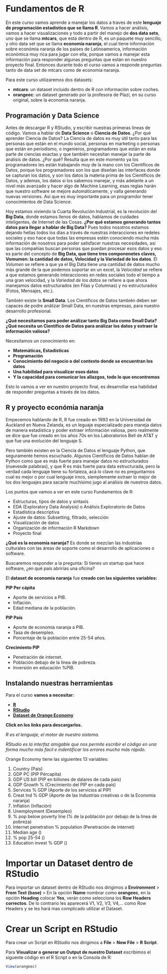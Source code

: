 # Fundamentos de R
En este curso vamos aprende a manejar los datos a traves de este **lenguaje de programación estadístico que se llama R**. Vamos a hacer análisis, vamos a hacer visualizaciones y todo a partir del manejo de **dos data sets**, uno que se llama **mtcars**, que está dentro de R, es un paquete muy sencillo, y otro data set que se llama **economía naranja**, el cual tiene información sobre económia naranja de los países de Latinoamerica, información económica muy rica para jugar con ella, porque vamos a manejar esta información para responder algunas preguntas que están en nuestro proyecto final. Entonces durante todo el curso vamos a responde preguntas tanto de data set de mtcars como de economía naranja.

Para este curso utilizaremos dos datasets:
- **mtcars**: un dataset incluido dentro de R con información sobre coches.
- **orangeec**: un dataset generado por la profesora de Plazi, en su curso original, sobre la economía naranja.

## Programación y Data Science
Antes de descargar R y RStudio, y escribir nuestras primeras lineas de código. Vamos a hablar de **Data Science** o **Ciencia de Datos**. ¿Por qué aprender Ciencia de Datos? La Ciencia de datos es muy útil tanto para las personas que están en el mundo social, personas en marketing o personas que están en periodismo, o ingenieros, programadores que están en esta parte de ciencias exactas y que también necesitan manejar la parte de análisis de datos. ¿Por qué? Resulta que en este momento ya los programadores les están trabajando muy de la mano con los Científicos de Datos, porque los programadores son los que diseñan las interfaces donde se capturan los datos, y son los datos la materia prima de los Científicos de Datos, y ademas, los datos si los sabemos manejar, y más adelante a un nivel más avanzado y hacer algo de Machine Learning, esas reglas harán que nuestro software se mejore automáticamente, y valla generando nuevas versiones. Así que es muy importante para un programdor tener conocimientos de Data Science.

Hoy estamos viviendo la Cuarta Revolución Industrial, es la revolución del **Big Data**, donde estamos llenos de datos, hablamos de cuidades inteligentes, de Internet de las Cosas. **¿Por qué estamos generando tantos datos para llegar a hablar de Big Data?** Pues todos nosotros estamos dejando hellas todos los días a través de nuestras interacciones en redeles sociales y eso hace que todas las empresas estén conociendo mucha más información de nosotros para poder satisfacer nuestras necesidades, así que las compañías buscan personas que puedan procesar esos datos y eso es parte del concepto de **Big Data, que tiene tres componenetes claves, Vomumen: la cantidad de datos, Velocidad y la Variedad de los datos**. El *Volumen* se refiere a que ya el Big Data tiene una cantidad de datos mucho más grande de la que podemos soportar en un excel, la *Velocidad* se refiere a que estamos generando interacciones en redes sociales todo el tiempo a una gran velocidad, y la *Variedad de los datos* se refiere a que ahora manejamos datos estructurados (en Filas y Columnas) y no estructurados (Fotos, Mensajes, etc.). 

También existe la **Small Data**. Los Científicos de Datos también deben ser capaces de podre análizar Small Data, en nuestras empresas, para nuestro desarrollo profesional. 

**¿Qué necesitamos para poder análizar tanto Big Data como Small Data? ¿Qué necesita un Científico de Datos para análizar los datos y extraer la información valiosa?**

Necesitamos un conocimiento en:
- **Matemáticas, Estadísticas**
- **Programación**
- **Conocimiento del negocio o del contexto donde se encuentran los datos**
- **Una habilidad para visualizar esos datos**
- **Y la capacidad para comunicar los allazgos, todo lo que encontremos**

Esto lo vamos a ver en nuestro proyecto final, es desarrollar esa habilidad de responder preguntas a través de los datos. 

## R y proyecto económia naranja

Empecemos hablando de R, R fue creado en 1993 en la Universidad de Auckland en Nueva Zelanda, es un leguaje especializado para maneja datos de manera estadística y poder extraer información valiosa, pero realmente se dice que fue creado en los años 70s en los Laboratorios Bell de AT&T y que fue una evolución del lenguaje S.

Pero también existen en la Ciencia de Datos el lenguaje Python, que seguramente hemos escuchado. Algunos Científicos de Datos hablan de Python como que es más fuerte para manejar datos no estructurados (nuevesde palabras), y que R es más fuerte para data estructurada, pero la verdad cada lenguaje tiene su fortaleza, acá lo clave no es preguntarnos cual es mejor o por cual lenguaje irnos, siemplemente extraer lo mejor de los dos lenguajes para sacarle muchísimo jugo al análisis de nuestros datos.

Los puntos que vamos a ver en este curso Fundamentos de R:
- Estructuras, tipos de datos y sintaxis
- EDA (Exploratory Data Analysis) o Análisis Exploratorio de Datos
- Estadística descriptiva
- Ajuste de datos: Subsetting, filtrado, selección
- Visualización de datos
- Organización de información R Markdown
- Proyecto final

**¿Qué es la economía naranja?**
Es donde se mezclan las industrias culturales con las áreas de soporte como el desarrollo de aplicaciones o software.

Buscaremos responder a la pregunta:
Si tienes un startup que hace software, ¿en qué país abrirías una oficina?

El **dataset de economía naranja** fue **creado con las siguientes variables:**

**PIP Per cápita**
- Aporte de servicios a PIB.
- Inflación.
- Edad mediana de la población.

**PIP País**
- Aporte de economía naranja a PIB.
- Tasa de desempleo.
- Porcentaje de la población entre 25-54 años.

**Crecimiento PIP**
- Penetración de internet.
- Población debajo de la línea de pobreza.
- Inversión en educación %PIB.

## Instalando nuestras herramientas
Para el curso **vamos a necesitar:**
- **[R](https://cran.r-project.org/ "R")**
- **[RStudio](https://www.rstudio.com/products/rstudio/download/ "RStudio")**
- **[Dataset de Orange Economy](https://github.com/C4RT4SBARAJAS/Fundamentos-de-R "Dataset de Orange Economy")**

**Click en los links para descargarlos.**

*R es el lenguaje, el motor de nuestro sistema.* 

*RStudio es la interfaz amigable que nos permite escribir el código en una forma mucho más facíl e indentíficar los errores mucho más rápido.* 

Orange Economy tiene las siguientes 13 variables:
1. Country (País)
2. GDP PC (PIP Pércapita)
3. GDP US bill (PIP en billones de dalares de cada país)
4. GDP Growth % (Crecimiento del PIP en cada país)
5. Services % GDP (Aporte de los servicios al PIP)
6. Creat Ind % GDP (Aporte de las Industrias creativas o de la Economía naranja)
7. Inflation (Inflación)
8. Unemployment (Desempleo)
9. % pop below poverty line (% de la población por debajo de la línea de pobreza)
10. Internet penetration % population (Penetración de internet)
11. Median age ()
12. % pop 25-54 ()
13. Education invest % GDP ()

# Importar un Dataset dentro de RStudio
Para importar un dataset dentro de RStudio nos dirigimos a **Environment** > **From Text (base)** > En la opción **Name** nombrar como **orangeec**, en la opción  **Heading** colocar **Yes**, verán como selecciona los **Row Headers correctos**. De lo contrario les aparecerá V1, V2, V3, V4,… como Row Headers y se les hará mas complicado utilizar el Dataset.

# Crear un Script en RStudio
Para crear un Script en RStudio nos dirigimos a **File** > **New File** > **R Script**. 

Para **Visualizar o generar un Output de nuestro Dataset** escribimos el siguente código en el R Script o en la Consola de R:

```r
View(orangeec)
```




